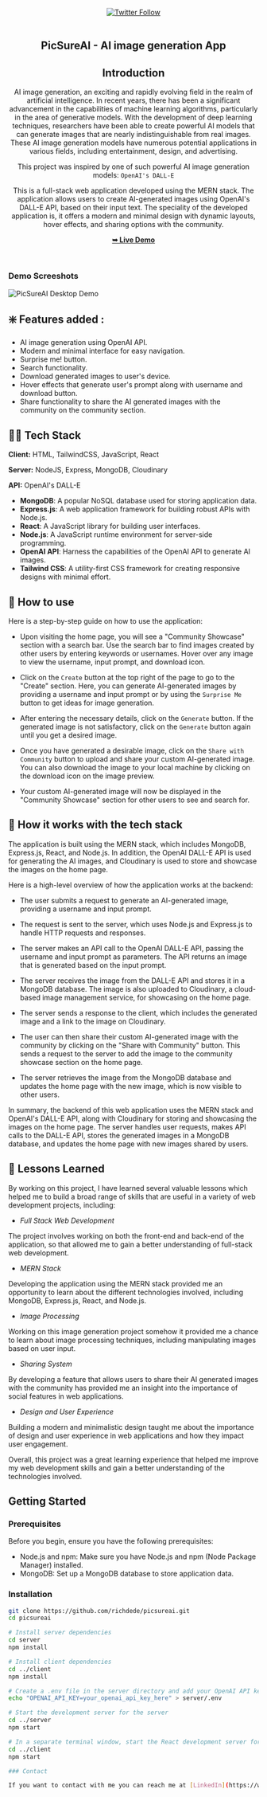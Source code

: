 <div align="center">
  
[![Twitter Follow](https://img.shields.io/twitter/follow/iamt_toby?style=social)](https://twitter.com/intent/follow?screen_name=iamt_toby)
  <br />
  <br />

  <h2 align="center">PicSureAI - AI image generation App </h2>

  ## Introduction

  AI image generation, an exciting and rapidly evolving field in the realm of artificial intelligence. In recent years, there has been a significant advancement in the capabilities of machine learning algorithms, particularly in the area of generative models. With the development of deep learning techniques, researchers have been able to create powerful AI models that can generate images that are nearly indistinguishable from real images. These AI image generation models have numerous potential applications in various fields, including entertainment, design, and advertising. 

This project was inspired by one of such powerful AI image generation models: `OpenAI's DALL-E`

This is a full-stack web application developed using the MERN stack. The application allows users to create AI-generated images using OpenAI's DALL-E API, based on their input text. The speciality of the developed application is, it offers a modern and minimal design with dynamic layouts, hover effects, and sharing options with the community.

  <a href="https://picsureai.fahiz.in/"><strong>➥ Live Demo</strong></a>

</div>

<br />

### Demo Screeshots

![PicSureAI Desktop Demo](./thumbnail.png "Desktop Demo")

## ❇️ Features added :

* AI image generation using OpenAI API.
* Modern and minimal interface for easy navigation.
* Surprise me! button.
* Search functionality.
* Download generated images to user's device.
* Hover effects that generate user's prompt along with username and download button.
* Share functionality to share the AI generated images with the community on the community section.

## 🧑‍💻 Tech Stack

**Client:** HTML, TailwindCSS, JavaScript, React

**Server:** NodeJS, Express, MongoDB, Cloudinary

**API:** OpenAI's DALL-E

- **MongoDB**: A popular NoSQL database used for storing application data.
- **Express.js**: A web application framework for building robust APIs with Node.js.
- **React**: A JavaScript library for building user interfaces.
- **Node.js**: A JavaScript runtime environment for server-side programming.
- **OpenAI API**: Harness the capabilities of the OpenAI API to generate AI images.
- **Tailwind CSS**: A utility-first CSS framework for creating responsive designs with minimal effort.

## 🧐 How to use

Here is a step-by-step guide on how to use the application:

- Upon visiting the home page, you will see a "Community Showcase" section with a search bar. Use the search bar to find images created by other users by entering keywords or usernames. Hover over any image to view the username, input prompt, and download icon.

- Click on the `Create` button at the top right of the page to go to the "Create" section. Here, you can generate AI-generated images by providing a username and input prompt or by using the `Surprise Me` button to get ideas for image generation.

- After entering the necessary details, click on the `Generate` button. If the generated image is not satisfactory, click on the `Generate` button again until you get a desired image.

- Once you have generated a desirable image, click on the `Share with Community` button to upload and share your custom AI-generated image. You can also download the image to your local machine by clicking on the download icon on the image preview.

- Your custom AI-generated image will now be displayed in the "Community Showcase" section for other users to see and search for.


## 🧐 How it works with the tech stack

The application is built using the MERN stack, which includes MongoDB, Express.js, React, and Node.js. In addition, the OpenAI DALL-E API is used for generating the AI images, and Cloudinary is used to store and showcase the images on the home page.

Here is a high-level overview of how the application works at the backend:

- The user submits a request to generate an AI-generated image, providing a username and input prompt.

- The request is sent to the server, which uses Node.js and Express.js to handle HTTP requests and responses.

- The server makes an API call to the OpenAI DALL-E API, passing the username and input prompt as parameters. The API returns an image that is generated based on the input prompt.

- The server receives the image from the DALL-E API and stores it in a MongoDB database. The image is also uploaded to Cloudinary, a cloud-based image management service, for showcasing on the home page.

- The server sends a response to the client, which includes the generated image and a link to the image on Cloudinary.

- The user can then share their custom AI-generated image with the community by clicking on the "Share with Community" button. This sends a request to the server to add the image to the community showcase section on the home page.

- The server retrieves the image from the MongoDB database and updates the home page with the new image, which is now visible to other users.

In summary, the backend of this web application uses the MERN stack and OpenAI's DALL-E API, along with Cloudinary for storing and showcasing the images on the home page. The server handles user requests, makes API calls to the DALL-E API, stores the generated images in a MongoDB database, and updates the home page with new images shared by users.


## 📖 Lessons Learned

By working on this project, I have learned several valuable lessons which helped me to build a broad range of skills that are useful in a variety of web development projects, including:

- *Full Stack Web Development*

The project involves working on both the front-end and back-end of the application, so that allowed me to gain a better understanding of full-stack web development.

- *MERN Stack*

Developing the application using the MERN stack provided me an opportunity to learn about the different technologies involved, including MongoDB, Express.js, React, and Node.js.

- *Image Processing*

Working on this image generation project somehow it provided me a chance to learn about image processing techniques, including manipulating images based on user input.

- *Sharing System*

By developing a feature that allows users to share their AI generated images with the community has provided me an insight into the importance of social features in web applications.

- *Design and User Experience*

Building a modern and minimalistic design taught me about the importance of design and user experience in web applications and how they impact user engagement.

Overall, this project was a great learning experience that helped me improve my web development skills and gain a better understanding of the technologies involved.

## Getting Started

### Prerequisites

Before you begin, ensure you have the following prerequisites:

- Node.js and npm: Make sure you have Node.js and npm (Node Package Manager) installed.
- MongoDB: Set up a MongoDB database to store application data.

### Installation

```bash
git clone https://github.com/richdede/picsureai.git
cd picsureai

# Install server dependencies
cd server
npm install

# Install client dependencies
cd ../client
npm install

# Create a .env file in the server directory and add your OpenAI API key
echo "OPENAI_API_KEY=your_openai_api_key_here" > server/.env

# Start the development server for the server
cd ../server
npm start

# In a separate terminal window, start the React development server for the client
cd ../client
npm start

### Contact

If you want to contact with me you can reach me at [LinkedIn](https://www.linkedin.com/in/dee-prince-dede-970913217/).